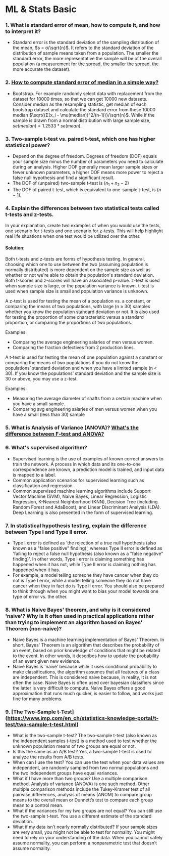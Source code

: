 # ML & Stats Basic
### 1. What is standard error of mean, how to compute it, and how to interpret it?
* Standard error is the standard deviation of the sampling distribution of the mean, $`s = σ/\sqrt{n}`$. It refers to the standard deviation of the distribution of sample means
taken from a population. The smaller the standard error, the more representative the sample will be of the overall population (a measurement for the
spread, the smaller the spread, the more accurate the dataset). 

### 2. [How to compute standard error of median in a simple way?](https://towardsdatascience.com/how-to-estimate-the-standard-error-of-the-median-the-bootstrap-strategy-ed09cccb838a)
* Bootstrap. For example randomly select data with replacement from the dataset for 10000 times, so that we can get 10000 new datasets. Consider median as the resampling statistic, get median of each bootstrap dataset and
calculate the standard error from these 10000 median $`\sqrt{(Σ(x_i - \mu(median))^2/(n-1))}/\sqrt{n}`$.
While if the sample is drawn from a normal distribution with large sample size, $`se(median) = 1.2533*se(mean)`$.

### 3. Two-sample t-test vs. paired t-test, which one has higher statistical power?
* Depend on the degree of freedom. Degrees of freedom (DOF) equals your sample size minus the number of parameters you need to calculate during an analysis. Higher DOF generally mean larger sample sizes or fewer unknown parameters, a higher DOF means more power to reject a false null hypothesis and find a significant result.
* The DOF of (unpaired) two-sample t-test is ($`n_1+n_2-2`$)
* The DOF of paired t-test, which is equivalent to one-sample t-test, is ($`n-1`$).

### 4. Explain the differences between two statistical tests called t-tests and z-tests. 
In your explanation, create two examples of when you would use the tests, one scenario for t-tests and one scenario for z-tests. This will help highlight real life situations when one test would be utilized over the other.
#### Solution:
Both t-tests and z-tests are forms of hypothesis testing. In general, choosing which one to use between the two (assuming population is normally distributed) is more dependent on the sample size as well as whether or not we're able to obtain the population's standard deviation. Both t-scores and z-scores will have an associated p-value. z-test is used when sample size is large, or the population variance is known. t-test is used when sample size is small and population variance is unknown.

A z-test is used for testing the mean of a population vs. a constant, or comparing the means of two populations, with large (n ≥ 30) samples whether you know the population standard deviation or not. It is also used for testing the proportion of some characteristic versus a standard proportion, or comparing the proportions of two populations.

Examples:

* Comparing the average engineering salaries of men versus women.
* Comparing the fraction defectives from 2 production lines.

A t-test is used for testing the mean of one population against a constant or comparing the means of two populations if you do not know the populations’ standard deviation and when you have a limited sample (n < 30). If you know the populations’ standard deviation and the sample size is 30 or above, you may use a z-test.

Examples:
* Measuring the average diameter of shafts from a certain machine when you have a small sample.
* Comparing avg engineering salaries of men versus women when you have a small (less than 30) sample

### 5. What is Analysis of Variance (ANOVA)? [What's the difference between F-test and ANOVA?](https://statisticsbyjim.com/anova/f-tests-anova/)

### 6. What's supervised algorithm? 
* Supervised learning is the use of examples of known correct answers to train the network. A process in which data and its one-to-one correspondence are known, a prediction model is trained, and input data is mapped to a label.
* Common application scenarios for supervised learning such as classification and regression.
* Common supervised machine learning algorithms include Support Vector Machine (SVM), Naive Bayes, Linear Regression, Logistic Regression, K-Nearest Neighborhood (KNN), Decision Tree (including Random Forest and AdaBoost), and Linear Discriminant Analysis (LDA). Deep Learning is also presented in the form of supervised learning.

### 7. In statistical hypothesis testing, explain the difference between Type I and Type II error.
* Type I error is defined as 'the rejection of a true null hypothesis (also known as a "false positive" finding)', whereas Type II error is defined as 'failing to reject a false null hypothesis (also known as a "false negative" finding)'. In other words, Type I error is claiming something has happened when it has not, while Type II error is claiming nothing has happened when it has.
* For example, a model telling someone they have cancer when they do not is Type I error, while a model telling someone they do not have cancer when they in fact do is Type II error. You should also be prepared to think through when you might want to bias your model towards one type of error vs. the other.
### 8. What is Naive Bayes' theorem, and why is it considered 'naive'? Why is it often used in practical applications rather than trying to implement an algorithm based on Bayes' Theorem (non-naive)?
* Naive Bayes is a machine learning implementation of Bayes' Theorem. In short, Bayes' Theorem is an algorithm that describes the probability of an event, based on prior knowledge of conditions that might be related to the event. In other words, it describes how to update the probability of an event given new evidence.
* Naive Bayes is 'naive' because while it uses conditional probability to make classifications, the algorithm assumes that all features of a class are independent. This is considered naive because, in reality, it is not often the case. Naive Bayes is often used over bayesian classifiers since the latter is very difficult to compute. Naive Bayes offers a good approximation that runs much quicker, is easier to follow, and works just fine for many problems.

### 9. [The Two-Sample t-Test] (https://www.jmp.com/en_ch/statistics-knowledge-portal/t-test/two-sample-t-test.html)
* What is the two-sample t-test?
The two-sample t-test (also known as the independent samples t-test) is a method used to test whether the unknown population means of two groups are equal or not.
* Is this the same as an A/B test?
Yes, a two-sample t-test is used to analyze the results from A/B tests.
* When can I use the test?
You can use the test when your data values are independent, are randomly sampled from two normal populations and the two independent groups have equal variances.
* What if I have more than two groups?
Use a multiple comparison method. Analysis of variance (ANOVA) is one such method. Other multiple comparison methods include the Tukey-Kramer test of all pairwise differences, analysis of means (ANOM) to compare group means to the overall mean or Dunnett’s test to compare each group mean to a control mean.
* What if the variances for my two groups are not equal?
You can still use the two-sample t-test. You use a different estimate of the standard deviation. 
* What if my data isn’t nearly normally distributed?
If your sample sizes are very small, you might not be able to test for normality. You might need to rely on your understanding of the data. When you cannot safely assume normality, you can perform a nonparametric test that doesn’t assume normality.

